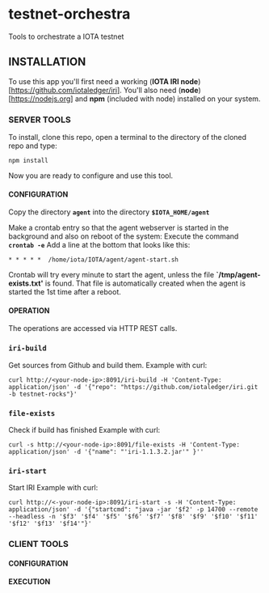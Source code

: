 # testnet-orchestra
Tools to orchestrate a IOTA testnet

## INSTALLATION
To use this app you'll first need a working (**IOTA IRI node**)[https://github.com/iotaledger/iri].  You'll also need (**node**)[https://nodejs.org] and **npm** (included with node) installed on your system.  

### SERVER TOOLS
To install, clone this repo, open a terminal to the directory of the cloned repo and type:

`npm install`

Now you are ready to configure and use this tool.

#### CONFIGURATION
Copy the directory **`agent`** into the directory **`$IOTA_HOME/agent`**

Make a crontab entry so that the agent webserver is started in the background and also on reboot of the system:
Execute the command **`crontab -e`**
Add a line at the bottom that looks like this:
```
* * * * *  /home/iota/IOTA/agent/agent-start.sh
```
Crontab will try every minute to start the agent, unless the file **`/tmp/agent-exists.txt'** is found. That file is automatically created when the agent is started the 1st time after a reboot.
#### OPERATION

The operations are accessed via HTTP REST calls.

### `iri-build`
Get sources from Github and build them.
Example with curl:
```
curl http://<your-node-ip>:8091/iri-build -H 'Content-Type: application/json' -d '{"repo": "https://github.com/iotaledger/iri.git -b testnet-rocks"}'
```

### `file-exists`
Check if build has finished
Example with curl:
```
curl -s http://<your-node-ip>:8091/file-exists -H 'Content-Type: application/json' -d '{"name": "'iri-1.1.3.2.jar'" }''
```

### `iri-start`
Start IRI
Example with curl:
```
curl http://<-your-node-ip>:8091/iri-start -s -H 'Content-Type: application/json' -d '{"startcmd": "java -jar '$f2' -p 14700 --remote --headless -n '$f3' '$f4' '$f5' '$f6' '$f7' '$f8' '$f9' '$f10' '$f11' '$f12' '$f13' '$f14'"}'
```

### CLIENT TOOLS

#### CONFIGURATION

#### EXECUTION
